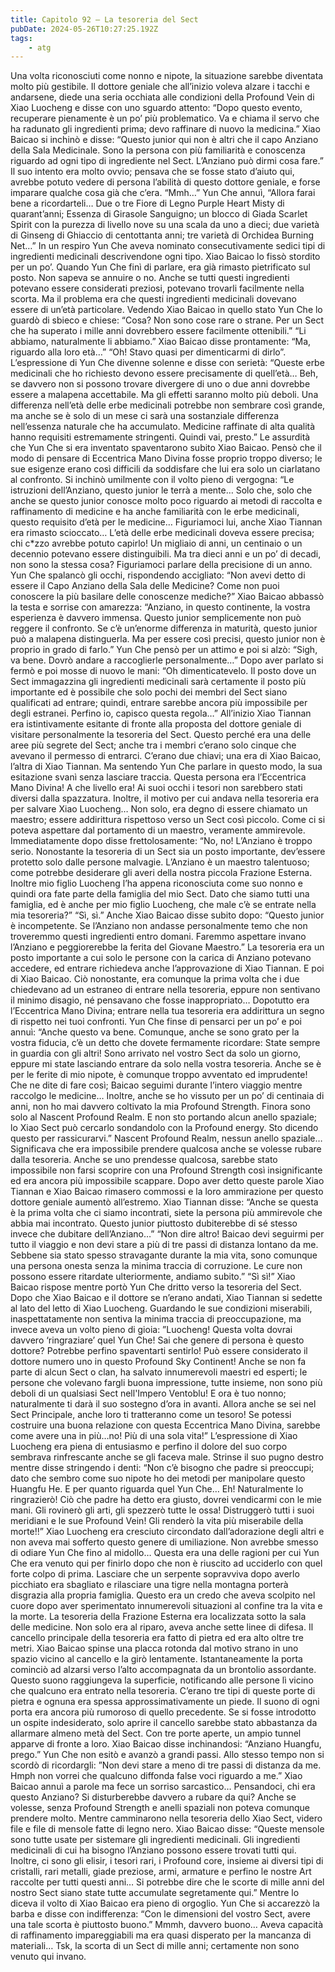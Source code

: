 ```yaml
---
title: Capitolo 92 – La tesoreria del Sect
pubDate: 2024-05-26T10:27:25.192Z
tags:
    - atg
---
```



Una volta riconosciuti come nonno e nipote, la situazione sarebbe diventata molto più gestibile. Il dottore geniale che all’inizio voleva alzare i tacchi e andarsene, diede una seria occhiata alle condizioni della Profound Vein di Xiao Luocheng e disse con uno sguardo attento: “Dopo questo evento, recuperare pienamente è un po’ più problematico.
Va e chiama il servo che ha radunato gli ingredienti prima; devo raffinare di nuovo la medicina.”
Xiao Baicao si inchinò e disse: “Questo junior qui non è altri che il capo Anziano della Sala Medicinale. Sono la persona con più familiarità e conoscenza riguardo ad ogni tipo di ingrediente nel Sect. L’Anziano può dirmi cosa fare.” Il suo intento era molto ovvio; pensava che se fosse stato d’aiuto qui, avrebbe potuto vedere di persona l’abilità di questo dottore geniale, e forse imparare qualche cosa già che c’era.
“Mmh…” Yun Che annuì, “Allora farai bene a ricordarteli… Due o tre Fiore di Legno Purple Heart Misty di quarant’anni; Essenza di Girasole Sanguigno; un blocco di Giada Scarlet Spirit con la purezza di livello nove su una scala da uno a dieci; due varietà di Ginseng di Ghiaccio di centottanta anni; tre varietà di Orchidea Burning Net…”
In un respiro Yun Che aveva nominato consecutivamente sedici tipi di ingredienti medicinali descrivendone ogni tipo. Xiao Baicao lo fissò stordito per un po’. Quando Yun Che finì di parlare, era già rimasto pietrificato sul posto. Non sapeva se annuire o no. Anche se tutti questi ingredienti potevano essere considerati preziosi, potevano trovarli facilmente nella scorta. Ma il problema era che questi ingredienti medicinali dovevano essere di un’età particolare.
Vedendo Xiao Baicao in quello stato Yun Che lo guardò di sbieco e chiese: “Cosa? Non sono cose rare o strane. Per un Sect che ha superato i mille anni dovrebbero essere facilmente ottenibili.”
“Li abbiamo, naturalmente li abbiamo.” Xiao Baicao disse prontamente: “Ma, riguardo alla loro età…”
“Oh! Stavo quasi per dimenticarmi di dirlo”. L’espressione di Yun Che divenne solenne e disse con serietà: “Queste erbe medicinali che ho richiesto devono essere precisamente di quell’età… Beh, se davvero non si possono trovare divergere di uno o due anni dovrebbe essere a malapena accettabile. Ma gli effetti saranno molto più deboli. Una differenza nell’età delle erbe medicinali potrebbe non sembrare così grande, ma anche se è solo di un mese ci sarà una sostanziale differenza nell’essenza naturale che ha accumulato. Medicine raffinate di alta qualità hanno requisiti estremamente stringenti. Quindi vai, presto.”
Le assurdità che Yun Che si era inventato spaventarono subito Xiao Baicao. Pensò che il modo di pensare di Eccentrica Mano Divina fosse proprio troppo diverso; le sue esigenze erano così difficili da soddisfare che lui era solo un ciarlatano al confronto. Si inchinò umilmente con il volto pieno di vergogna: “Le istruzioni dell’Anziano, questo junior le terrà a mente… Solo che, solo che anche se questo junior conosce molto poco riguardo ai metodi di raccolta e raffinamento di medicine e ha anche familiarità con le erbe medicinali, questo requisito d’età per le medicine…
Figuriamoci lui, anche Xiao Tiannan era rimasto scioccato… L’età delle erbe medicinali doveva essere precisa; chi c*zzo avrebbe potuto capirlo! Un migliaio di anni, un centinaio o un decennio potevano essere distinguibili. Ma tra dieci anni e un po’ di decadi, non sono la stessa cosa? Figuriamoci parlare della precisione di un anno.
Yun Che spalancò gli occhi, rispondendo accigliato: “Non avevi detto di essere il Capo Anziano della Sala delle Medicine? Come non puoi conoscere la più basilare delle conoscenze mediche?”
Xiao Baicao abbassò la testa e sorrise con amarezza: “Anziano, in questo continente, la vostra esperienza è davvero immensa. Questo junior semplicemente non può reggere il confronto. Se c’è un’enorme differenza in maturità, questo junior può a malapena distinguerla. Ma per essere così precisi, questo junior non è proprio in grado di farlo.”
Yun Che pensò per un attimo e poi si alzò: “Sigh, va bene. Dovrò andare a raccoglierle personalmente…”
Dopo aver parlato si fermò e poi mosse di nuovo le mani: “Oh dimenticatevelo. Il posto dove un Sect immagazzina gli ingredienti medicinali sarà certamente il posto più importante ed è possibile che solo pochi dei membri del Sect siano qualificati ad entrare; quindi, entrare sarebbe ancora più impossibile per degli estranei. Perfino io, capisco questa regola…”
All’inizio Xiao Tiannan era istintivamente esitante di fronte alla proposta del dottore geniale di visitare personalmente la tesoreria del Sect. Questo perché era una delle aree più segrete del Sect; anche tra i membri c’erano solo cinque che avevano il permesso di entrarci. C’erano due chiavi; una era di Xiao Baicao, l’altra di Xiao Tiannan. Ma sentendo Yun Che parlare in questo modo, la sua esitazione svanì senza lasciare traccia. Questa persona era l’Eccentrica Mano Divina!
A che livello era! Ai suoi occhi i tesori non sarebbero stati diversi dalla spazzatura. Inoltre, il motivo per cui andava nella tesoreria era per salvare Xiao Luocheng… Non solo, era degno di essere chiamato un maestro; essere addirittura rispettoso verso un Sect così piccolo. Come ci si poteva aspettare dal portamento di un maestro, veramente ammirevole.
Immediatamente dopo disse frettolosamente: “No, no! L’Anziano è troppo serio. Nonostante la tesoreria di un Sect sia un posto importante, dev’essere protetto solo dalle persone malvagie. L’Anziano è un maestro talentuoso; come potrebbe desiderare gli averi della nostra piccola Frazione Esterna.
Inoltre mio figlio Luocheng l’ha appena riconosciuta come suo nonno e quindi ora fate parte della famiglia del mio Sect. Dato che siamo tutti una famiglia, ed è anche per mio figlio Luocheng, che male c’è se entrate nella mia tesoreria?”
“Sì, sì.” Anche Xiao Baicao disse subito dopo: “Questo junior è incompetente. Se l’Anziano non andasse personalmente temo che non troveremmo questi ingredienti entro domani. Faremmo aspettare invano l’Anziano e peggiorerebbe la ferita del Giovane Maestro.”
La tesoreria era un posto importante a cui solo le persone con la carica di Anziano potevano accedere, ed entrare richiedeva anche l’approvazione di Xiao Tiannan. E poi di Xiao Baicao. Ciò nonostante, era comunque la prima volta che i due chiedevano ad un estraneo di entrare nella tesoreria, eppure non sentivano il minimo disagio, né pensavano che fosse inappropriato… Dopotutto era l’Eccentrica Mano Divina; entrare nella tua tesoreria era addirittura un segno di rispetto nei tuoi confronti.
Yun Che finse di pensarci per un po’ e poi annuì: “Anche questo va bene. Comunque, anche se sono grato per la vostra fiducia, c’è un detto che dovete fermamente ricordare: State sempre in guardia con gli altri! Sono arrivato nel vostro Sect da solo un giorno, eppure mi state lasciando entrare da solo nella vostra tesoreria. Anche se è per le ferite di mio nipote, è comunque troppo avventato ed imprudente! Che ne dite di fare così; Baicao seguimi durante l’intero viaggio mentre raccolgo le medicine… Inoltre, anche se ho vissuto per un po’ di centinaia di anni, non ho mai davvero coltivato la mia Profound Strength. Finora sono solo al Nascent Profound Realm. E non sto portando alcun anello spaziale; lo Xiao Sect può cercarlo sondandolo con la Profound energy. Sto dicendo questo per rassicurarvi.”
Nascent Profound Realm, nessun anello spaziale… Significava che era impossibile prendere qualcosa anche se volesse rubare dalla tesoreria. Anche se uno prendesse qualcosa, sarebbe stato impossibile non farsi scoprire con una Profound Strength così insignificante ed era ancora più impossibile scappare.
Dopo aver detto queste parole Xiao Tiannan e Xiao Baicao rimasero commossi e la loro ammirazione per questo dottore geniale aumentò all’estremo.
Xiao Tiannan disse: “Anche se questa è la prima volta che ci siamo incontrati, siete la persona più ammirevole che abbia mai incontrato.
Questo junior piuttosto dubiterebbe di sé stesso invece che dubitare dell’Anziano…”
“Non dire altro! Baicao devi seguirmi per tutto il viaggio e non devi stare a più di tre passi di distanza lontano da me. Sebbene sia stato spesso stravagante durante la mia vita, sono comunque una persona onesta senza la minima traccia di corruzione. Le cure non possono essere ritardate ulteriormente, andiamo subito.”
“Sì sì!” Xiao Baicao rispose mentre portò Yun Che dritto verso la tesoreria del Sect.
Dopo che Xiao Baicao e il dottore se n’erano andati, Xiao Tiannan si sedette al lato del letto di Xiao Luocheng. Guardando le sue condizioni miserabili, inaspettatamente non sentiva la minima traccia di preoccupazione, ma invece aveva un volto pieno di gioia: ”Luocheng! Questa volta dovrai davvero ‘ringraziare’ quel Yun Che! Sai che genere di persona è questo dottore? Potrebbe perfino spaventarti sentirlo! Può essere considerato il dottore numero uno in questo Profound Sky Continent! Anche se non fa parte di alcun Sect o clan, ha salvato innumerevoli maestri ed esperti; le persone che volevano fargli buona impressione, tutte insieme, non sono più deboli di un qualsiasi Sect nell'Impero Ventoblu! E ora è tuo nonno; naturalmente ti darà il suo sostegno d’ora in avanti.
Allora anche se sei nel Sect Principale, anche loro ti tratteranno come un tesoro! Se potessi costruire una buona relazione con questa Eccentrica Mano Divina, sarebbe come avere una in più…no! Più di una sola vita!”
L’espressione di Xiao Luocheng era piena di entusiasmo e perfino il dolore del suo corpo sembrava rinfrescante anche se gli faceva male. Strinse il suo pugno destro mentre disse stringendo i denti: “Non c’è bisogno che padre si preoccupi; dato che sembro come suo nipote ho dei metodi per manipolare questo Huangfu He.
E per quanto riguarda quel Yun Che… Eh! Naturalmente lo ringrazierò! Ciò che padre ha detto era giusto, dovrei vendicarmi con le mie mani. Gli rovinerò gli arti, gli spezzerò tutte le ossa!
Distruggerò tutti i suoi meridiani e le sue Profound Vein! Gli renderò la vita più miserabile della morte!!”
Xiao Luocheng era cresciuto circondato dall’adorazione degli altri e non aveva mai sofferto questo genere di umiliazione. Non avrebbe smesso di odiare Yun Che fino al midollo… Questa era una delle ragioni per cui Yun Che era venuto qui per finirlo dopo che non è riuscito ad ucciderlo con quel forte colpo di prima.
Lasciare che un serpente sopravviva dopo averlo picchiato era sbagliato e rilasciare una tigre nella montagna porterà disgrazia alla propria famiglia. Questo era un credo che aveva scolpito nel cuore dopo aver sperimentato innumerevoli situazioni al confine tra la vita e la morte.
La tesoreria della Frazione Esterna era localizzata sotto la sala delle medicine. Non solo era al riparo, aveva anche sette linee di difesa. Il cancello principale della tesoreria era fatto di pietra ed era alto oltre tre metri.
Xiao Baicao spinse una placca rotonda dal motivo strano in uno spazio vicino al cancello e la girò lentamente. Istantaneamente la porta cominciò ad alzarsi verso l’alto accompagnata da un brontolio assordante. Questo suono raggiungeva la superficie, notificando alle persone lì vicino che qualcuno era entrato nella tesoreria.
C’erano tre tipi di queste porte di pietra e ognuna era spessa approssimativamente un piede. Il suono di ogni porta era ancora più rumoroso di quello precedente. Se si fosse introdotto un ospite indesiderato, solo aprire il cancello sarebbe stato abbastanza da allarmare almeno metà del Sect.
Con tre porte aperte, un ampio tunnel apparve di fronte a loro. Xiao Baicao disse inchinandosi: “Anziano Huangfu, prego.”
Yun Che non esitò e avanzò a grandi passi. Allo stesso tempo non si scordò di ricordargli: ”Non devi stare a meno di tre passi di distanza da me. Hmph non vorrei che qualcuno diffonda false voci riguardo a me.”
Xiao Baicao annuì a parole ma fece un sorriso sarcastico… Pensandoci, chi era questo Anziano? Si disturberebbe davvero a rubare da qui? Anche se volesse, senza Profound Strength e anelli spaziali non poteva comunque prendere molto.
Mentre camminarono nella tesoreria dello Xiao Sect, videro file e file di mensole fatte di legno nero. Xiao Baicao disse: “Queste mensole sono tutte usate per sistemare gli ingredienti medicinali. Gli ingredienti medicinali di cui ha bisogno l’Anziano possono essere trovati tutti qui. Inoltre, ci sono gli elisir, i tesori rari, i Profound core, insieme ai diversi tipi di cristalli, rari metalli, giade preziose, armi, armature e perfino le nostre Art raccolte per tutti questi anni… Si potrebbe dire che le scorte di mille anni del nostro Sect siano state tutte accumulate segretamente qui.”
Mentre lo diceva il volto di Xiao Baicao era pieno di orgoglio.
Yun Che si accarezzò la barba e disse con indifferenza: “Con le dimensioni del vostro Sect, avere una tale scorta è piuttosto buono.”
Mmmh, davvero buono… Aveva capacità di raffinamento impareggiabili ma era quasi disperato per la mancanza di materiali… Tsk, la scorta di un Sect di mille anni; certamente non sono venuto qui invano.




